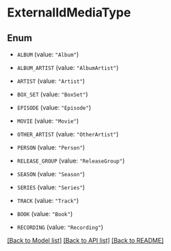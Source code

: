 # ExternalIdMediaType

## Enum


* `ALBUM` (value: `"Album"`)

* `ALBUM_ARTIST` (value: `"AlbumArtist"`)

* `ARTIST` (value: `"Artist"`)

* `BOX_SET` (value: `"BoxSet"`)

* `EPISODE` (value: `"Episode"`)

* `MOVIE` (value: `"Movie"`)

* `OTHER_ARTIST` (value: `"OtherArtist"`)

* `PERSON` (value: `"Person"`)

* `RELEASE_GROUP` (value: `"ReleaseGroup"`)

* `SEASON` (value: `"Season"`)

* `SERIES` (value: `"Series"`)

* `TRACK` (value: `"Track"`)

* `BOOK` (value: `"Book"`)

* `RECORDING` (value: `"Recording"`)


[[Back to Model list]](../README.md#documentation-for-models) [[Back to API list]](../README.md#documentation-for-api-endpoints) [[Back to README]](../README.md)


